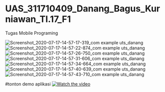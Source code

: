 # UAS_311710409_Danang_Bagus_Kurniawan_TI.17_F1
Tugas Mobile Programing


![Screenshot_2020-07-17-14-57-17-319_com example uts_danang](https://user-images.githubusercontent.com/37298781/87763852-a41bc680-c83f-11ea-9591-68a037081ee1.jpg)
![Screenshot_2020-07-17-14-57-22-874_com example uts_danang](https://user-images.githubusercontent.com/37298781/87763868-a8e07a80-c83f-11ea-9a3e-294aa8e596d8.jpg)
![Screenshot_2020-07-17-14-57-26-750_com example uts_danang](https://user-images.githubusercontent.com/37298781/87763869-aa11a780-c83f-11ea-9013-b0123a7f1b23.jpg)
![Screenshot_2020-07-17-14-57-31-606_com example uts_danang](https://user-images.githubusercontent.com/37298781/87763882-ad0c9800-c83f-11ea-87a1-f9bec1a8745d.jpg)
![Screenshot_2020-07-17-14-57-34-664_com example uts_danang](https://user-images.githubusercontent.com/37298781/87763884-ada52e80-c83f-11ea-83cb-c83a17b18452.jpg)
![Screenshot_2020-07-17-14-57-40-639_com example uts_danang](https://user-images.githubusercontent.com/37298781/87763889-b0078880-c83f-11ea-9ff1-4f743c178e43.jpg)
![Screenshot_2020-07-17-14-57-43-710_com example uts_danang](https://user-images.githubusercontent.com/37298781/87763891-b0a01f00-c83f-11ea-9acb-f0abb68a4200.jpg)

#tonton demo aplikasi
[![Watch the video](https://i.imgur.com/vKb2F1B.png)](https://youtu.be/XUBzGZfdQeg)
